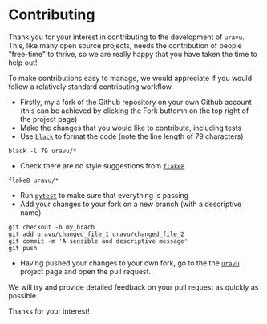 # Contributing

Thank you for your interest in contributing to the development of `uravu`. 
This, like many open source projects, needs the contribution of people "free-time" to thrive, so we are really happy that you have taken the time to help out!

To make contributions easy to manage, we would appreciate if you would follow a relatively standard contributing workflow. 

- Firstly, my a fork of the Github repository on your own Github account (this can be achieved by clicking the Fork buttomn on the top right of the project page)
- Make the changes that you would like to contribute, including tests
- Use [`black`](https://black.readthedocs.io) to format the code (note the line length of 79 characters)
```
black -l 79 uravu/*
```
- Check there are no style suggestions from [`flake8`](https://flake8.pycqa.org/)
```
flake8 uravu/*
```
- Run [`pytest`](https://docs.pytest.org/) to make sure that everything is passing
- Add your changes to your fork on a new branch (with a descriptive name)
```
git checkout -b my_brach
git add uravu/changed_file_1 uravu/changed_file_2 
git commit -m 'A sensible and descriptive message'
git push
```
- Having pushed your changes to your own fork, go to the the [`uravu`](https://github.com/arm61/uravu) project page and open the pull request.

We will try and provide detailed feedback on your pull request as quickly as possible.

Thanks for your interest!